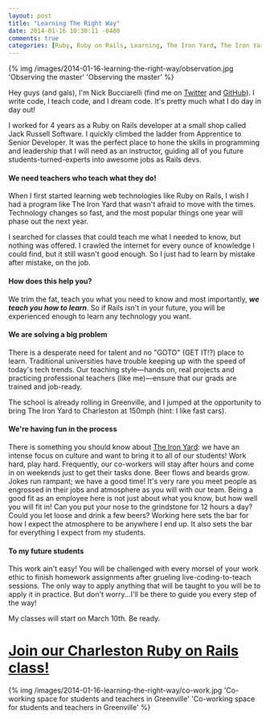 ```yaml
---
layout: post
title: "Learning The Right Way"
date: 2014-01-16 10:30:11 -0400
comments: true
categories: [Ruby, Ruby on Rails, Learning, The Iron Yard, The Iron Yard Academy] 
---
```

{% img /images/2014-01-16-learning-the-right-way/observation.jpg 'Observing the master' 'Observing the master' %}

Hey guys (and gals), I'm Nick Bucciarelli (find me on [Twitter](https://twitter.com/n_bucciarelli) and [GitHub](https://github.com/nbucciarelli)). I write code, I teach code, and I dream code. It's pretty much what I do day in day out! 

I worked for 4 years as a Ruby on Rails developer at a small shop called Jack Russell Software. I quickly climbed the ladder from Apprentice to Senior Developer. It was the perfect place to hone the skills in programming and leadership that I will need as an instructor, guiding all of you future students-turned-experts into awesome jobs as Rails devs. 

#### We need teachers who teach what they do!

When I first started learning web technologies like Ruby on Rails, I wish I had a program like The Iron Yard that wasn't afraid to move with the times. Technology changes so fast, and the most popular things one year will phase out the next year.

I searched for classes that could teach me what I needed to know, but nothing was offered. I crawled the internet for every ounce of knowledge I could find, but it still wasn't good enough. So I just had to learn by mistake after mistake, on the job.

#### How does this help you? 

We trim the fat, teach you what you need to know and most importantly, ***we teach you how to learn***. So if Rails isn't in your future, you will be experienced enough to learn any technology you want.

#### We are solving a big problem

There is a desperate need for talent and no "GOTO" (GET IT!?) place to learn. Traditional universities have trouble keeping up with the speed of today's tech trends. Our teaching style—hands on, real projects and practicing professional teachers (like me)—ensure that our grads are trained and job-ready. 

The school is already rolling in Greenville, and I jumped at the opportunity to bring The Iron Yard to Charleston at 150mph (hint: I like fast cars). 

#### We're having fun in the process

There is something you should know about [The Iron Yard](http://theironyard.com/): we have an intense focus on culture and want to bring it to all of our students! Work hard, play hard. Frequently, our co-workers will stay after hours and come in on weekends just to get their tasks done. Beer flows and beards grow. Jokes run rampant; we have a good time! It's very rare you meet people as engrossed in their jobs and atmosphere as you will with our team. Being a good fit as an employee here is not just about what you know, but how well you will fit in! Can you put your nose to the grindstone for 12 hours a day? Could you let loose and drink a few beers? Working here sets the bar for how I expect the atmosphere to be anywhere I end up. It also sets the bar for everything I expect from my students.

#### To my future students

This work ain't easy! You will be challenged with every morsel of your work ethic to finish homework assignments after grueling live-coding-to-teach sessions. The only way to apply anything that will be taught to you will be to apply it in practice. But don't worry...I'll be there to guide you every step of the way!

My classes will start on March 10th. Be ready.

# [Join our Charleston Ruby on Rails class!](http://theironyard.com/academy/rails-engineering/)

{% img /images/2014-01-16-learning-the-right-way/co-work.jpg 'Co-working space for students and teachers in Greenville' 'Co-working space for students and teachers in Greenville' %}

